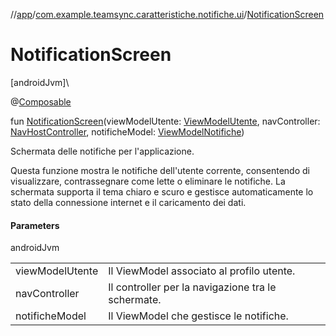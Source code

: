 //[app](../../index.md)/[com.example.teamsync.caratteristiche.notifiche.ui](index.md)/[NotificationScreen](-notification-screen.md)

# NotificationScreen

[androidJvm]\

@[Composable](https://developer.android.com/reference/kotlin/androidx/compose/runtime/Composable.html)

fun [NotificationScreen](-notification-screen.md)(viewModelUtente: [ViewModelUtente](../com.example.teamsync.caratteristiche.autentificazione.data.viewModel/-view-model-utente/index.md), navController: [NavHostController](https://developer.android.com/reference/kotlin/androidx/navigation/NavHostController.html), notificheModel: [ViewModelNotifiche](../com.example.teamsync.caratteristiche.notifiche.data.viewModel/-view-model-notifiche/index.md))

Schermata delle notifiche per l'applicazione.

Questa funzione mostra le notifiche dell'utente corrente, consentendo di visualizzare, contrassegnare come lette o eliminare le notifiche. La schermata supporta il tema chiaro e scuro e gestisce automaticamente lo stato della connessione internet e il caricamento dei dati.

#### Parameters

androidJvm

| | |
|---|---|
| viewModelUtente | Il ViewModel associato al profilo utente. |
| navController | Il controller per la navigazione tra le schermate. |
| notificheModel | Il ViewModel che gestisce le notifiche. |
